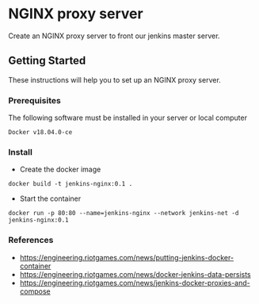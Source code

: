 # NGINX proxy server
Create an NGINX proxy server to front our jenkins master server.

## Getting Started
These instructions will help you to set up an NGINX proxy server.

### Prerequisites
The following software must be installed in your server or local computer

```
Docker v18.04.0-ce
```

### Install

 * Create the docker image
```
docker build -t jenkins-nginx:0.1 . 
```
 
 * Start the container
```
docker run -p 80:80 --name=jenkins-nginx --network jenkins-net -d jenkins-nginx:0.1
``` 

### References
   - https://engineering.riotgames.com/news/putting-jenkins-docker-container
   - https://engineering.riotgames.com/news/docker-jenkins-data-persists
   - https://engineering.riotgames.com/news/jenkins-docker-proxies-and-compose
